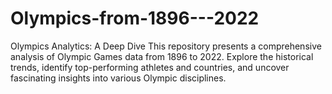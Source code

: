 # Olympics-from-1896---2022
Olympics Analytics: A Deep Dive  This repository presents a comprehensive analysis of Olympic Games data from 1896 to 2022. Explore the historical trends, identify top-performing athletes and countries, and uncover fascinating insights into various Olympic disciplines. 

